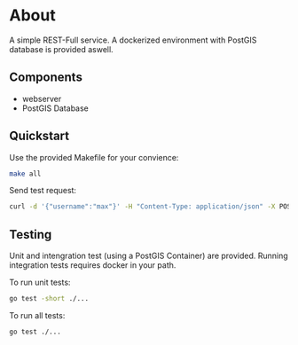# About

A simple REST-Full service. A dockerized environment with PostGIS database is provided aswell.

## Components

* webserver
* PostGIS Database

## Quickstart

Use the provided Makefile for your convience:

```bash
make all
```

Send test request:

```bash
curl -d '{"username":"max"}' -H "Content-Type: application/json" -X POST http://localhost:5000/user
```

## Testing

Unit and intengration test (using a PostGIS Container) are provided. Running integration tests requires docker in your path.

To run unit tests:

```bash
go test -short ./...
```

To run all tests:

```bash
go test ./...
```
